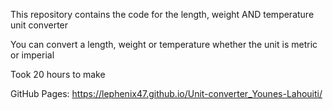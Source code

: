 This repository contains the code for the length, weight AND temperature unit converter

You can convert a length, weight or temperature whether the unit is metric or imperial

Took 20 hours to make

GitHub Pages: https://lephenix47.github.io/Unit-converter_Younes-Lahouiti/
